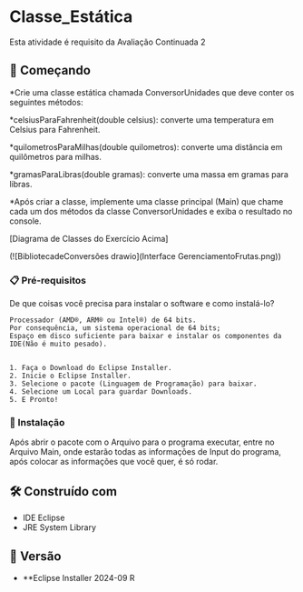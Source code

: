 # Classe_Estática

Esta atividade é requisito da Avaliação Continuada 2

## 🚀 Começando


*Crie uma classe estática chamada ConversorUnidades que deve conter os seguintes métodos:

*celsiusParaFahrenheit(double celsius): converte uma temperatura em Celsius para Fahrenheit.

*quilometrosParaMilhas(double quilometros): converte uma distância em quilômetros para milhas.

*gramasParaLibras(double gramas): converte uma massa em gramas para libras.

*Após criar a classe, implemente uma classe principal (Main) que chame cada um dos métodos da classe ConversorUnidades e exiba o resultado no console.


[Diagrama de Classes do Exercício Acima]

(![BibliotecadeConversões drawio](Interface GerenciamentoFrutas.png))

### 📋 Pré-requisitos

De que coisas você precisa para instalar o software e como instalá-lo?

```
Processador (AMD®, ARM® ou Intel®) de 64 bits.
Por consequência, um sistema operacional de 64 bits;
Espaço em disco suficiente para baixar e instalar os componentes da IDE(Não é muito pesado).


1. Faça o Download do Eclipse Installer.
2. Inicie o Eclipse Installer.
3. Selecione o pacote (Linguagem de Programação) para baixar.
4. Selecione um Local para guardar Downloads.
5. E Pronto!

```

### 🔧 Instalação

Após abrir o pacote com o Arquivo para o programa executar, entre no Arquivo Main, onde estarão todas as informações de Input do programa, após colocar as informações que você quer, é só rodar.

## 🛠️ Construído com

* IDE Eclipse
* JRE System Library

## 📌 Versão

* **Eclipse Installer 2024-09 R
  
